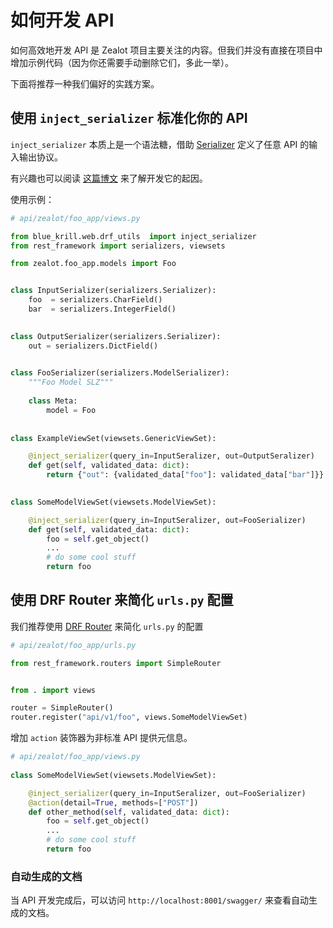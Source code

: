 # 如何开发 API

如何高效地开发 API 是 Zealot 项目主要关注的内容。但我们并没有直接在项目中增加示例代码（因为你还需要手动删除它们，多此一举）。

下面将推荐一种我们偏好的实践方案。

## 使用 `inject_serializer` 标准化你的 API

`inject_serializer` 本质上是一个语法糖，借助 [Serializer](https://www.django-rest-framework.org/api-guide/serializers/) 定义了任意 API 的输入输出协议。

有兴趣也可以阅读 [这篇博文](https://emergencyexit.xyz/make-serializer-as-dependency-injector.html) 来了解开发它的起因。

使用示例：

```python
# api/zealot/foo_app/views.py

from blue_krill.web.drf_utils  import inject_serializer
from rest_framework import serializers, viewsets

from zealot.foo_app.models import Foo


class InputSerializer(serializers.Serializer):
    foo  = serializers.CharField()
    bar  = serializers.IntegerField()

    
class OutputSerializer(serializers.Serializer):
    out = serializers.DictField()

    
class FooSerializer(serializers.ModelSerializer):
    """Foo Model SLZ"""
    
    class Meta:
        model = Foo
    
        
class ExampleViewSet(viewsets.GenericViewSet):

    @inject_serializer(query_in=InputSeralizer, out=OutputSeralizer)
    def get(self, validated_data: dict):
        return {"out": {validated_data["foo"]: validated_data["bar"]}}

    
class SomeModelViewSet(viewsets.ModelViewSet):

    @inject_serializer(query_in=InputSeralizer, out=FooSerializer)
    def get(self, validated_data: dict):
        foo = self.get_object()
        ...
        # do some cool stuff
        return foo

```


## 使用 DRF Router 来简化 `urls.py` 配置

我们推荐使用 [DRF Router](https://www.django-rest-framework.org/api-guide/routers/) 来简化 `urls.py` 的配置



```python
# api/zealot/foo_app/urls.py

from rest_framework.routers import SimpleRouter


from . import views 

router = SimpleRouter()
router.register("api/v1/foo", views.SomeModelViewSet)

```



增加 `action` 装饰器为非标准 API 提供元信息。

```python
# api/zealot/foo_app/views.py
    
class SomeModelViewSet(viewsets.ModelViewSet):

    @inject_serializer(query_in=InputSeralizer, out=FooSerializer)
    @action(detail=True, methods=["POST"])
    def other_method(self, validated_data: dict):
        foo = self.get_object()
        ...
        # do some cool stuff
        return foo

```

### 自动生成的文档

当 API 开发完成后，可以访问 `http://localhost:8001/swagger/` 来查看自动生成的文档。